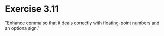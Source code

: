 # Exercise 3.11
"Enhance [comma](FIXME) so that it deals correctly with floating-point numbers and an optiona sign."
